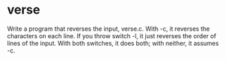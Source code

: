 # verse
Write a program that reverses the input, verse.c. With -c, it reverses the characters on each line. If you
throw switch -l, it just reverses the order of lines of the input. With both switches, it does both; with neither,
it assumes -c.
